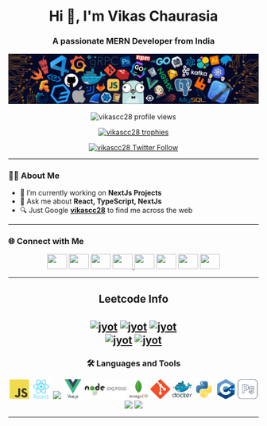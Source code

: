 <h1 align="center">Hi 👋, I'm Vikas Chaurasia</h1>
<h3 align="center">A passionate MERN Developer from India</h3>

<p align="center">
  <img src="https://github.com/vikascc28/vikascc28/blob/main/header.png" alt="Vikas Chaurasia Header" />
</p>

<p align="center">
  <img src="https://komarev.com/ghpvc/?username=vikascc28&label=Profile%20views&color=0e75b6&style=flat" alt="vikascc28 profile views" />
</p>

<p align="center">
  <a href="https://github.com/ryo-ma/github-profile-trophy">
    <img src="https://github-profile-trophy.vercel.app/?username=vikascc28" alt="vikascc28 trophies" />
  </a>
</p>

<p align="center">
  <a href="https://twitter.com/vikascc28" target="blank">
    <img src="https://img.shields.io/twitter/follow/vikascc28?logo=twitter&style=for-the-badge" alt="vikascc28 Twitter Follow" />
  </a>
</p>

---

### 🧑‍💻 About Me

- 🔭 I’m currently working on **NextJs Projects**
- 💬 Ask me about **React, TypeScript, NextJs**
- 🔍 Just Google **[vikascc28](https://www.google.com/search?q=vikascc28)** to find me across the web

---

### 🌐 Connect with Me

<p align="center">
  <a href="https://twitter.com/vikascc28"><img src="https://raw.githubusercontent.com/rahuldkjain/github-profile-readme-generator/master/src/images/icons/Social/twitter.svg" height="30" width="40" /></a>
  <a href="https://linkedin.com/in/vikascc28"><img src="https://raw.githubusercontent.com/rahuldkjain/github-profile-readme-generator/master/src/images/icons/Social/linked-in-alt.svg" height="30" width="40" /></a>
  <a href="https://kaggle.com/vikascc28"><img src="https://raw.githubusercontent.com/rahuldkjain/github-profile-readme-generator/master/src/images/icons/Social/kaggle.svg" height="30" width="40" /></a>
  <a href="https://www.codechef.com/users/vikascc28"><img src="https://cdn.jsdelivr.net/npm/simple-icons@3.1.0/icons/codechef.svg" height="30" width="40" />
</a>
  <a href="https://www.hackerrank.com/vikascc28"><img src="https://raw.githubusercontent.com/rahuldkjain/github-profile-readme-generator/master/src/images/icons/Social/hackerrank.svg" height="30" width="40" /></a>
  <a href="https://codeforces.com/profile/vikascc28"><img src="https://raw.githubusercontent.com/rahuldkjain/github-profile-readme-generator/master/src/images/icons/Social/codeforces.svg" height="30" width="40" /></a>
  <a href="https://www.leetcode.com/vikascc28"><img src="https://raw.githubusercontent.com/rahuldkjain/github-profile-readme-generator/master/src/images/icons/Social/leet-code.svg" height="30" width="40" /></a>
  <a href="https://auth.geeksforgeeks.org/user/vikascc28"><img src="https://raw.githubusercontent.com/rahuldkjain/github-profile-readme-generator/master/src/images/icons/Social/geeks-for-geeks.svg" height="30" width="40" /></a>
</p>

---

<div align="center"> 
<h2 align="center">Leetcode Info<h2>  
<p align="center">
  <a href="https://leetcode.com/vikascc28/" target="_blank"><img align="center" src="https://leetcode.com/static/images/badges/2025/gif/2025-01.gif" alt="jyot" height="200" width="200" /></a>
  <a href="https://leetcode.com/vikascc28/" target="_blank"><img align="center" src="https://leetcode.com/static/images/badges/2025/gif/2025-02.gif" alt="jyot" height="200" width="200" /></a>
  <a href="https://leetcode.com/vikascc28/" target="_blank"><img align="center" src="https://leetcode.com/static/images/badges/2025/gif/2025-04.gif" alt="jyot" height="200" width="200" /></a>
  <br>
  <a href="https://leetcode.com/vikascc28/" target="_blank"><img align="center" src="https://assets.leetcode.com/static_assets/others/lg2550.png" alt="jyot" height="200" width="200" /></a>
  <a href="https://leetcode.com/vikascc28/" target="_blank"><img align="center" src="https://assets.leetcode.com/static_assets/others/lg25100.png" alt="jyot" height="200" width="200" /></a>  
</p>

### 🛠️ Languages and Tools

<p align="center">
  <!-- Add or remove based on your preference -->
  <img src="https://raw.githubusercontent.com/devicons/devicon/master/icons/javascript/javascript-original.svg" width="40" />
  <img src="https://raw.githubusercontent.com/devicons/devicon/master/icons/react/react-original-wordmark.svg" width="40" />
  <img src="https://cdn.worldvectorlogo.com/logos/nextjs-2.svg" width="40" />
  <img src="https://raw.githubusercontent.com/devicons/devicon/master/icons/vuejs/vuejs-original-wordmark.svg" width="40" />
  <img src="https://raw.githubusercontent.com/devicons/devicon/master/icons/nodejs/nodejs-original-wordmark.svg" width="40" />
  <img src="https://raw.githubusercontent.com/devicons/devicon/master/icons/express/express-original-wordmark.svg" width="40" />
  <img src="https://raw.githubusercontent.com/devicons/devicon/master/icons/mongodb/mongodb-original-wordmark.svg" width="40" />
  <img src="https://raw.githubusercontent.com/devicons/devicon/master/icons/git/git-original.svg" width="40" />
  <img src="https://raw.githubusercontent.com/devicons/devicon/master/icons/docker/docker-original-wordmark.svg" width="40" />
  <img src="https://raw.githubusercontent.com/devicons/devicon/master/icons/python/python-original.svg" width="40" />
  <img src="https://raw.githubusercontent.com/devicons/devicon/master/icons/cplusplus/cplusplus-original.svg" width="40" />
  <img src="https://raw.githubusercontent.com/devicons/devicon/master/icons/photoshop/photoshop-line.svg" width="40" />
  <img src="https://www.vectorlogo.zone/logos/getpostman/getpostman-icon.svg" width="40" />
  <img src="https://www.vectorlogo.zone/logos/tailwindcss/tailwindcss-icon.svg" width="40" />
</p>

---

<!-- Optional: GitHub Stats or Contribution Graph -->
<!--
<p align="center">
  <img src="https://github-readme-stats.vercel.app/api?username=vikascc28&show_icons=true&locale=en" />
</p>
-->

